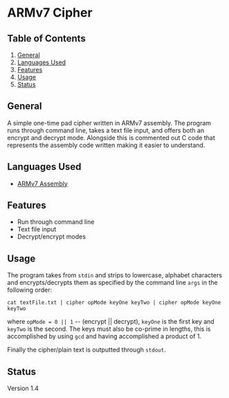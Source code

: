 # ARMv7 Cipher
## Table of Contents
1. [General](#general)
2. [Languages Used](#languages-used)
3. [Features](#features)
4. [Usage](#usage)
5. [Status](#status)

## General
A simple one-time pad cipher written in ARMv7 assembly. The program runs through command line, takes a text file input, and offers both an encrypt and decrypt mode. Alongside this is commented out C code that represents the assembly code written making it easier to understand.

## Languages Used
* [ARMv7 Assembly](https://developer.arm.com/documentation/100076/latest/)

## Features
* Run through command line
* Text file input
* Decrypt/encrypt modes

## Usage
The program takes from `stdin` and strips to lowercase, alphabet characters and encrypts/decrypts them as specified by the command line `args` in the following order:
```
cat textFile.txt | cipher opMode keyOne keyTwo | cipher opMode keyOne keyTwo
```
where `opMode = 0 || 1`  -- (encrypt || decrypt), `keyOne` is the first key and `keyTwo` is the second.
The keys must also be co-prime in lengths, this is accomplished by using `gcd` and having accomplished a product of 1.

Finally the cipher/plain text is outputted through `stdout`.
   
## Status
Version 1.4